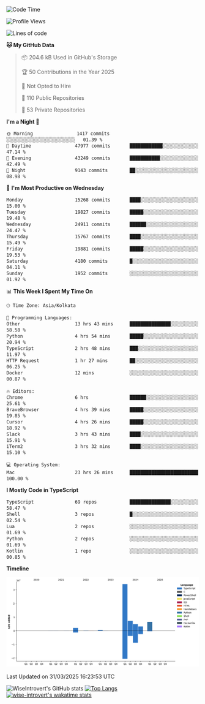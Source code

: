 <!--START_SECTION:waka-->
![Code Time](http://img.shields.io/badge/Code%20Time-2%2C309%20hrs%2022%20mins-blue)

![Profile Views](http://img.shields.io/badge/Profile%20Views-0-blue)

![Lines of code](https://img.shields.io/badge/From%20Hello%20World%20I%27ve%20Written-58.9%20million%20lines%20of%20code-blue)

**🐱 My GitHub Data** 

> 📦 204.6 kB Used in GitHub's Storage 
 > 
> 🏆 50 Contributions in the Year 2025
 > 
> 🚫 Not Opted to Hire
 > 
> 📜 110 Public Repositories 
 > 
> 🔑 53 Private Repositories 
 > 
**I'm a Night 🦉** 

```text
🌞 Morning                1417 commits        ░░░░░░░░░░░░░░░░░░░░░░░░░   01.39 % 
🌆 Daytime                47977 commits       ████████████░░░░░░░░░░░░░   47.14 % 
🌃 Evening                43249 commits       ███████████░░░░░░░░░░░░░░   42.49 % 
🌙 Night                  9143 commits        ██░░░░░░░░░░░░░░░░░░░░░░░   08.98 % 
```
📅 **I'm Most Productive on Wednesday** 

```text
Monday                   15268 commits       ████░░░░░░░░░░░░░░░░░░░░░   15.00 % 
Tuesday                  19827 commits       █████░░░░░░░░░░░░░░░░░░░░   19.48 % 
Wednesday                24911 commits       ██████░░░░░░░░░░░░░░░░░░░   24.47 % 
Thursday                 15767 commits       ████░░░░░░░░░░░░░░░░░░░░░   15.49 % 
Friday                   19881 commits       █████░░░░░░░░░░░░░░░░░░░░   19.53 % 
Saturday                 4180 commits        █░░░░░░░░░░░░░░░░░░░░░░░░   04.11 % 
Sunday                   1952 commits        ░░░░░░░░░░░░░░░░░░░░░░░░░   01.92 % 
```


📊 **This Week I Spent My Time On** 

```text
🕑︎ Time Zone: Asia/Kolkata

💬 Programming Languages: 
Other                    13 hrs 43 mins      ███████████████░░░░░░░░░░   58.58 % 
Python                   4 hrs 54 mins       █████░░░░░░░░░░░░░░░░░░░░   20.94 % 
TypeScript               2 hrs 48 mins       ███░░░░░░░░░░░░░░░░░░░░░░   11.97 % 
HTTP Request             1 hr 27 mins        ██░░░░░░░░░░░░░░░░░░░░░░░   06.25 % 
Docker                   12 mins             ░░░░░░░░░░░░░░░░░░░░░░░░░   00.87 % 

🔥 Editors: 
Chrome                   6 hrs               ██████░░░░░░░░░░░░░░░░░░░   25.61 % 
BraveBrowser             4 hrs 39 mins       █████░░░░░░░░░░░░░░░░░░░░   19.85 % 
Cursor                   4 hrs 26 mins       █████░░░░░░░░░░░░░░░░░░░░   18.92 % 
Slack                    3 hrs 43 mins       ████░░░░░░░░░░░░░░░░░░░░░   15.91 % 
iTerm2                   3 hrs 32 mins       ████░░░░░░░░░░░░░░░░░░░░░   15.10 % 

💻 Operating System: 
Mac                      23 hrs 26 mins      █████████████████████████   100.00 % 
```

**I Mostly Code in TypeScript** 

```text
TypeScript               69 repos            ███████████████░░░░░░░░░░   58.47 % 
Shell                    3 repos             █░░░░░░░░░░░░░░░░░░░░░░░░   02.54 % 
Lua                      2 repos             ░░░░░░░░░░░░░░░░░░░░░░░░░   01.69 % 
Python                   2 repos             ░░░░░░░░░░░░░░░░░░░░░░░░░   01.69 % 
Kotlin                   1 repo              ░░░░░░░░░░░░░░░░░░░░░░░░░   00.85 % 
```



**Timeline**

![Lines of Code chart](https://raw.githubusercontent.com/wise-introvert/wise-introvert/master/assets/bar_graph.png)


 Last Updated on 31/03/2025 16:23:53 UTC
<!--END_SECTION:waka-->

![WiseIntrovert's GitHub stats](https://github-readme-stats.vercel.app/api?username=wise-introvert&count_private=true&show_icons=true)
[![Top Langs](https://github-readme-stats.vercel.app/api/top-langs/?username=wise-introvert&langs_count=10)](https://github.com/anuraghazra/github-readme-stats)
[![wise-introvert's wakatime stats](https://github-readme-stats.vercel.app/api/wakatime?username=wiseintrovert)](https://github.com/anuraghazra/github-readme-stats)
